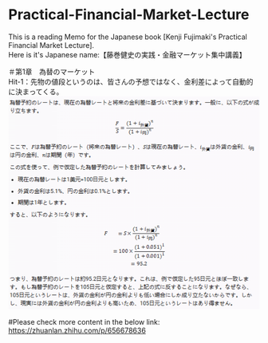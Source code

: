 # Practical-Financial-Market-Lecture
This is a reading Memo for the Japanese book [Kenji Fujimaki's Practical Financial Market Lecture].<br>
Here is it's Japanese name:【藤巻健史の実践・金融マーケット集中講義】<br>


＃第1章　為替のマーケット<br>
Hit-1：先物の値段というのは、皆さんの予想ではなく、金利差によって自動的に決まってくる。<br>
![Formula](為替レート-1.png) <br>


#Please check more content in the below link: <br>
https://zhuanlan.zhihu.com/p/656678636
